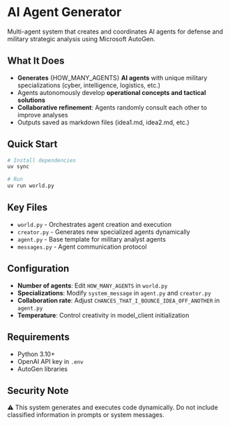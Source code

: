# AI Agent Generator

Multi-agent system that creates and coordinates AI agents for defense and military strategic analysis using Microsoft AutoGen.

## What It Does

- **Generates** {HOW_MANY_AGENTS} **AI agents** with unique military specializations (cyber, intelligence, logistics, etc.)
- Agents autonomously develop **operational concepts and tactical solutions**
- **Collaborative refinement**: Agents randomly consult each other to improve analyses
- Outputs saved as markdown files (idea1.md, idea2.md, etc.)

## Quick Start

```bash
# Install dependencies
uv sync

# Run
uv run world.py

```

Key Files
---------

-   `world.py` - Orchestrates agent creation and execution
-   `creator.py` - Generates new specialized agents dynamically
-   `agent.py` - Base template for military analyst agents
-   `messages.py` - Agent communication protocol

Configuration
-------------

-   **Number of agents**: Edit `HOW_MANY_AGENTS` in `world.py`
-   **Specializations**: Modify `system_message` in `agent.py` and `creator.py`
-   **Collaboration rate**: Adjust `CHANCES_THAT_I_BOUNCE_IDEA_OFF_ANOTHER` in `agent.py`
-   **Temperature**: Control creativity in model_client initialization

Requirements
------------

-   Python 3.10+
-   OpenAI API key in `.env`
-   AutoGen libraries

Security Note
-------------

⚠️ This system generates and executes code dynamically. Do not include classified information in prompts or system messages.